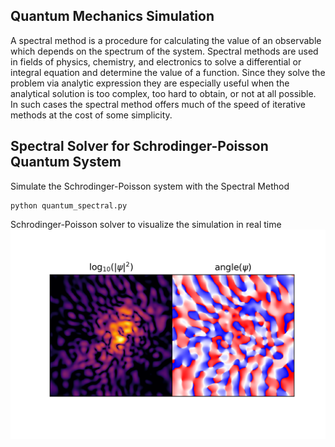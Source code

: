 
## Quantum Mechanics Simulation

A spectral method is a procedure for calculating the value of an observable which depends on the spectrum of the system.  Spectral methods are used in fields of physics, chemistry, and electronics to solve a differential or integral equation and determine the value of a function.  Since they solve the problem via analytic expression they are especially useful when the analytical solution is too complex, too hard to obtain, or not at all possible.  In such cases the spectral method offers much of the speed of iterative methods at the cost of some simplicity.

## Spectral Solver for Schrodinger-Poisson Quantum System

Simulate the Schrodinger-Poisson system with the Spectral Method

```
python quantum_spectral.py
```

Schrodinger-Poisson solver to visualize the simulation in real time
![Simulation](.assets/quantumspectral.png)
